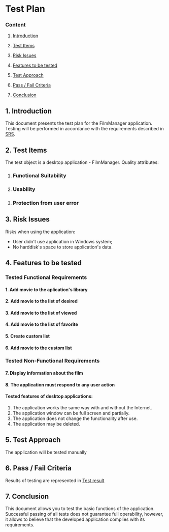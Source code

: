 # Test Plan

### Content

1.  [Introduction](https://github.com/ussnik209/FilmManager/blob/master/Documents/Test%20Plan.md#1-introduction)
    
2.  [Test Items](https://github.com/ussnik209/FilmManager/blob/master/Documents/Test%20Plan.md#2-test-items)
    
3.  [Risk Issues]()
    
4.  [Features to be tested]()

5.  [Test Approach]()

6.  [Pass / Fail Criteria]()
    
7.  [Conclusion]()
    

## 1. Introduction

This document presents the test plan for the FilmManager application. Testing will be performed in accordance with the requirements described in [SRS](https://github.com/ussnik209/FilmManager/blob/master/Documents/SRS.md).

## 2. Test Items
The test object is a desktop application - FilmManager.
Quality attributes:
1.  ### Functional Suitability

2.  ### Usability
    
3. ### Protection from user error


## 3. Risk Issues

Risks when using the application:

-   User didn't use application in Windows system; 
-   No harddisk's space to store application's data.

## 4. Features to be tested

### Tested Functional Requirements

#### 1. Add movie to the aplication's library

#### 2. Add movie to the list of desired

#### 3. Add movie to the list of viewed

#### 4. Add movie to the list of favorite

#### 5. Create custom list

#### 6. Add movie to the custom list

### Tested Non-Functional Requirements

#### 7. Display information about the film

#### 8. The application must respond to any user action


#### Tested features of desktop applications:
1. The application works the same way with and without the Internet.
2. The application window can be full screen and partially.
3. The application does not change the functionality after use.
4. The application may be deleted.

## 5. Test Approach

The application will be tested manually
## 6. Pass / Fail Criteria

Results of testing are represented in [Test result]()

## 7. Conclusion

This document allows you to test the basic functions of the application. Successful passing of all tests does not guarantee full operability, however, it allows to believe that the developed application complies with its requirements.
